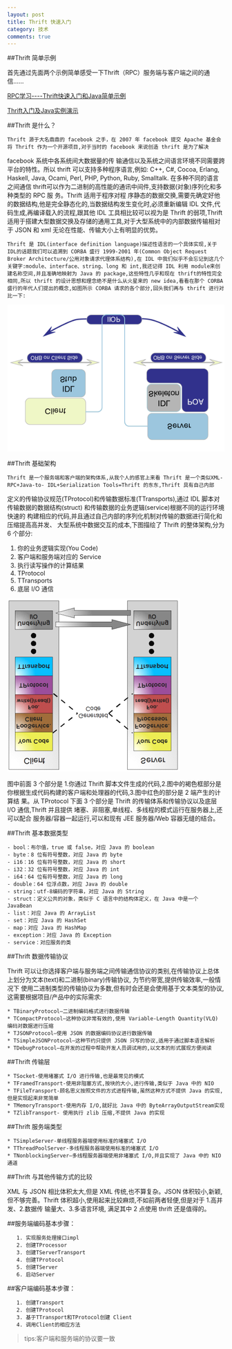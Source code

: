 ```yaml
---
layout: post
title: Thrift 快速入门
category: 技术
comments: true
---
```


##Thrift 简单示例

首先通过先面两个示例简单感受一下Thrift（RPC）服务端与客户端之间的通信......

[RPC学习----Thrift快速入门和Java简单示例](http://www.cnblogs.com/amosli/p/3906177.html)

[Thrift入门及Java实例演示](http://www.micmiu.com/soa/rpc/thrift-sample/)


##Thrift 是什么？

    Thrift 源于大名鼎鼎的 facebook 之手，在 2007 年 facebook 提交 Apache 基金会将 Thrift 作为一个开源项目,对于当时的 facebook 来说创造 thrift 是为了解决
facebook 系统中各系统间大数据量的传 输通信以及系统之间语言环境不同需要跨平台的特性。所以 thrift 可以支持多种程序语言,例如: C++, C#, Cocoa, Erlang, Haskell,
Java, Ocami, Perl, PHP, Python, Ruby, Smalltalk. 在多种不同的语言之间通信 thrift可以作为二进制的高性能的通讯中间件,支持数据(对象)序列化和多种类型的 RPC 服
务。Thrift 适用于程序对程 序静态的数据交换,需要先确定好他的数据结构,他是完全静态化的,当数据结构发生变化时,必须重新编辑 IDL 文件,代码生成,再编译载入的流程,跟其他 IDL 工具相比较可以视为是 Thrift 的弱项,Thrift 适用于搭建大型数据交换及存储的通用工具,对于大型系统中的内部数据传输相对于 JSON 和 xml 无论在性能、传输大小上有明显的优势。

    Thrift 是 IDL(interface definition language)描述性语言的一个具体实现,关于 IDL的话题我们可以追溯到 CORBA 盛行 1999-2001 年(Common Object Request Broker Architecture/公用对象请求代理体系结构),在 IDL 中我们似乎不会忘记到这几个关键字:module、interface、string、long 和 int,我还记得 IDL 利用 module来创建名称空间,并且准确地映射为 Java 的 package,这些特性几乎和现在 thrift的特性完全相同,所以 thrift 的设计思想和理念绝不是什么从火星来的 new idea,看看在那个 CORBA 盛行的年代人们提出的概念,如图所示 CORBA 请求的各个部分,回头我们再与 thrift 进行对比一下:

![abc](../images/thrift/thrift_1.png)

##Thrift 基础架构

    Thrift 是一个服务端和客户端的架构体系,从我个人的感官上来看 Thrift 是一个类似XML-RPC+Java-to- IDL+Serialization Tools=Thrift 的东东,Thrift 具有自己内部
定义的传输协议规范(TProtocol)和传输数据标准(TTransports),通过 IDL 脚本对传输数据的数据结构(struct) 和传输数据的业务逻辑(service)根据不同的运行环境快速的
构建相应的代码,并且通过自己内部的序列化机制对传输的数据进行简化和压缩提高高并发、 大型系统中数据交互的成本,下图描绘了 Thrift 的整体架构,分为 6 个部分:

1. 你的业务逻辑实现(You Code) 
2. 客户端和服务端对应的 Service 
3. 执行读写操作的计算结果
4. TProtocol 
5. TTransports 
6. 底层 I/O 通信

![abc](../images/thrift/thrift_2.png)

图中前面 3 个部分是 1.你通过 Thrift 脚本文件生成的代码,2.图中的褐色框部分是你根据生成代码构建的客户端和处理器的代码,3.图中红色的部分是 2 端产生的计算结
果。从 TProtocol 下面 3 个部分是 Thrift 的传输体系和传输协议以及底层 I/O 通信,Thrift 并且提供 堵塞、非阻塞,单线程、多线程的模式运行在服务器上,还可以配合
服务器/容器一起运行,可以和现有 JEE 服务器/Web 容器无缝的结合。

##Thrift 基本数据类型

    - bool：布尔值，true 或 false，对应 Java 的 boolean
    - byte：8 位有符号整数，对应 Java 的 byte
    - i16：16 位有符号整数，对应 Java 的 short
    - i32：32 位有符号整数，对应 Java 的 int
    - i64：64 位有符号整数，对应 Java 的 long
    - double：64 位浮点数，对应 Java 的 double
    - string：utf-8编码的字符串，对应 Java 的 String
    - struct：定义公共的对象，类似于 C 语言中的结构体定义，在 Java 中是一个 JavaBean
    - list：对应 Java 的 ArrayList
    - set：对应 Java 的 HashSet
    - map：对应 Java 的 HashMap
    - exception：对应 Java 的 Exception
    - service：对应服务的类

##Thrift 数据传输协议

Thrift 可以让你选择客户端与服务端之间传输通信协议的类别,在传输协议上总体上划分为文本(text)和二进制(binary)传输协议, 为节约带宽,提供传输效率,一般情况下
使用二进制类型的传输协议为多数,但有时会还是会使用基于文本类型的协议,这需要根据项目/产品中的实际需求:

	* TBinaryProtocol–二进制编码格式进行数据传输
	* TCompactProtocol–这种协议非常有效的,使用 Variable-Length Quantity(VLQ) 编码对数据进行压缩
	* TJSONProtocol–使用 JSON 的数据编码协议进行数据传输
	* TSimpleJSONProtocol–这种节约只提供 JSON 只写的协议,适用于通过脚本语言解析
	* TDebugProtocol–在开发的过程中帮助开发人员调试用的,以文本的形式展现方便阅读

##Thrift 传输层

	* TSocket-使用堵塞式 I/O 进行传输,也是最常见的模式
	* TFramedTransport-使用非阻塞方式,按块的大小,进行传输,类似于 Java 中的 NIO
	* TFileTransport-顾名思义按照文件的方式进程传输,虽然这种方式不提供 Java 的实现,但是实现起来非常简单
	* TMemoryTransport-使用内存 I/O,就好比 Java 中的 ByteArrayOutputStream实现
	* TZlibTransport- 使用执行 zlib 压缩,不提供 Java 的实现

##Thrift 服务端类型

	* TSimpleServer-单线程服务器端使用标准的堵塞式 I/O
	* TThreadPoolServer-多线程服务器端使用标准的堵塞式 I/O
	* TNonblockingServer–多线程服务器端使用非堵塞式 I/O,并且实现了 Java 中的 NIO 通道

##Thrift 与其他传输方式的比较

XML 与 JSON 相比体积太大,但是 XML 传统,也不算复杂。JSON 体积较小,新颖,但不够完善。Thrift 体积超小,使用起来比较麻烦,不如前两者轻便,但是对于 1.高并发、2.数据传
输量大、3.多语言环境, 满足其中 2 点使用 thrift 还是值得的。

##服务端编码基本步骤：

	   1. 实现服务处理接口impl
	   2. 创建TProcessor
	   3. 创建TServerTransport
	   4. 创建TProtocol
	   5. 创建TServer
	   6. 启动Server

##客户端编码基本步骤：

	   1. 创建Transport
	   2. 创建TProtocol
	   3. 基于TTransport和TProtocol创建 Client
	   4. 调用Client的相应方法

> tips:客户端和服务端的协议要一致








